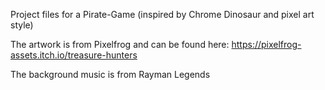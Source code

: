 Project files for a Pirate-Game (inspired by Chrome Dinosaur and pixel art style)

The artwork is from Pixelfrog and can be found here: https://pixelfrog-assets.itch.io/treasure-hunters

The background music is from Rayman Legends
